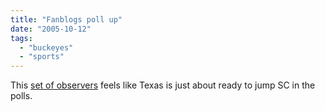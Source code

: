```yaml
---
title: "Fanblogs poll up"
date: "2005-10-12"
tags: 
  - "buckeyes"
  - "sports"
---
```


This [set of observers](http://www.fanblogs.com/fanblogs_xiv/005899.php) feels like Texas is just about ready to jump SC in the polls.
